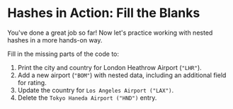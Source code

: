 # Hashes in Action: Fill the Blanks

You've done a great job so far! Now let's practice working with nested hashes in a more hands-on way.

Fill in the missing parts of the code to:

1. Print the city and country for London Heathrow Airport (`"LHR"`).
2. Add a new airport (`"BOM"`) with nested data, including an additional field for rating.
3. Update the country for `Los Angeles Airport ("LAX")`.
4. Delete the `Tokyo Haneda Airport ("HND")` entry.